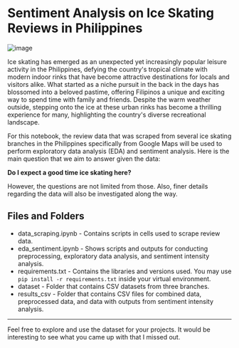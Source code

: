 # Sentiment Analysis on Ice Skating Reviews in Philippines

![image](https://github.com/JerickoDG/JerickoDG-SentimentAnalysis_IceSkatingPH/assets/60811658/87b400f4-01d3-4b19-8013-105f9b6b9a9f)

Ice skating has emerged as an unexpected yet increasingly popular leisure activity in the Philippines, defying the country's tropical climate with modern indoor rinks that have become attractive destinations for locals and visitors alike. What started as a niche pursuit in the back in the days has blossomed into a beloved pastime, offering Filipinos a unique and exciting way to spend time with family and friends. Despite the warm weather outside, stepping onto the ice at these urban rinks has become a thrilling experience for many, highlighting the country's diverse recreational landscape.

For this notebook, the review data that was scraped from several ice skating branches in the Philippines specifically from Google Maps will be used to perform exploratory data analysis (EDA) and sentiment analysis. Here is the main question that we aim to answer given the data:

**Do I expect a good time ice skating here?**

However, the questions are not limited from those. Also, finer details regarding the data will also be investigated along the way.

## Files and Folders
* data_scraping.ipynb - Contains scripts in cells used to scrape review data.
* eda_sentiment.ipynb - Shows scripts and outputs for conducting preprocessing, exploratory data analysis, and sentiment intensity analysis.
* requirements.txt - Contains the libraries and versions used. You may use `pip install -r requirements.txt` inside your virtual environment.
* dataset - Folder that contains CSV datasets from three branches.
* results_csv - Folder that contains CSV files for combined data, preprocessed data, and data with outputs from sentiment intensity analysis.
***
Feel free to explore and use the dataset for your projects. It would be interesting to see what you came up with that I missed out.
